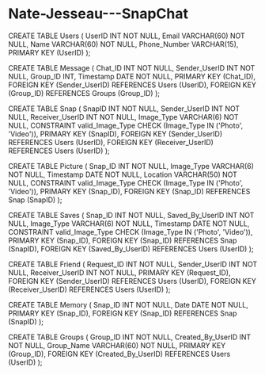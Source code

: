 # Nate-Jesseau---SnapChat
CREATE TABLE Users
(
  UserID INT NOT NULL,
  Email VARCHAR(60) NOT NULL,
  Name VARCHAR(60) NOT NULL,
  Phone_Number VARCHAR(15),
  PRIMARY KEY (UserID)
);

CREATE TABLE Message
(
  Chat_ID INT NOT NULL,
  Sender_UserID INT NOT NULL,
  Group_ID INT,
  Timestamp DATE NOT NULL,
  PRIMARY KEY (Chat_ID),
  FOREIGN KEY (Sender_UserID) REFERENCES Users (UserID),
  FOREIGN KEY (Group_ID) REFERENCES Groups (Group_ID)
);

CREATE TABLE Snap
(
  SnapID INT NOT NULL,
  Sender_UserID INT NOT NULL,
  Receiver_UserID INT NOT NULL,
  Image_Type VARCHAR(6) NOT NULL,
  CONSTRAINT valid_Image_Type CHECK (Image_Type IN ('Photo', 'Video')),
  PRIMARY KEY (SnapID),
  FOREIGN KEY (Sender_UserID) REFERENCES Users (UserID),
  FOREIGN KEY (Receiver_UserID) REFERENCES Users (UserID)
);

CREATE TABLE Picture
(
  Snap_ID INT NOT NULL,
  Image_Type VARCHAR(6) NOT NULL,
  Timestamp DATE NOT NULL,
  Location VARCHAR(50) NOT NULL,
  CONSTRAINT valid_Image_Type CHECK (Image_Type IN ('Photo', 'Video')),
  PRIMARY KEY (Snap_ID),
  FOREIGN KEY (Snap_ID) REFERENCES Snap (SnapID)
);

CREATE TABLE Saves
(
  Snap_ID INT NOT NULL,
  Saved_By_UserID INT NOT NULL,
  Image_Type VARCHAR(6) NOT NULL,
  Timestamp DATE NOT NULL,
  CONSTRAINT valid_Image_Type CHECK (Image_Type IN ('Photo', 'Video')),
  PRIMARY KEY (Snap_ID),
  FOREIGN KEY (Snap_ID) REFERENCES Snap (SnapID),
  FOREIGN KEY (Saved_By_UserID) REFERENCES Users (UserID)
);

CREATE TABLE Friend
(
  Request_ID INT NOT NULL,
  Sender_UserID INT NOT NULL,
  Receiver_UserID INT NOT NULL,
  PRIMARY KEY (Request_ID),
  FOREIGN KEY (Sender_UserID) REFERENCES Users (UserID),
  FOREIGN KEY (Receiver_UserID) REFERENCES Users (UserID)
);

CREATE TABLE Memory
(
  Snap_ID INT NOT NULL,
  Date DATE NOT NULL,
  PRIMARY KEY (Snap_ID),
  FOREIGN KEY (Snap_ID) REFERENCES Snap (SnapID)
);

CREATE TABLE Groups
(
  Group_ID INT NOT NULL,
  Created_By_UserID INT NOT NULL,
  Group_Name VARCHAR(60) NOT NULL,
  PRIMARY KEY (Group_ID),
  FOREIGN KEY (Created_By_UserID) REFERENCES Users (UserID)
);
